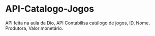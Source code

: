 # API-Catalogo-Jogos

API feita na aula da Dio, API Contabilisa catálogo de jogos, ID, Nome, Produtora, Valor monetário.
